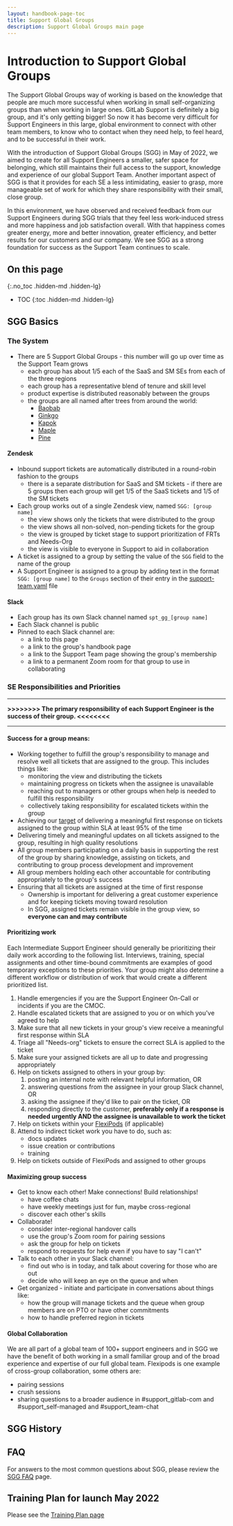```yaml
---
layout: handbook-page-toc
title: Support Global Groups
description: Support Global Groups main page
---
```


# Introduction to Support Global Groups

The Support Global Groups way of working is based on the knowledge that people are much
more successful when working in small self-organizing groups than when working in large ones.
GitLab Support is definitely a big group, and it's only getting bigger! So now
it has become very difficult for Support Engineers in this large, global
environment to connect with other team members, to know who to contact when
they need help, to feel heard, and to be successful in their work.

With the introduction of Support Global Groups (SGG) in May of 2022, we aimed
to create for all Support Engineers a smaller, safer space for belonging,
which still maintains their full access to the support, knowledge and
experience of our global Support Team. Another important aspect of SGG is that
it provides for each SE a less intimidating, easier to grasp, more manageable
set of work for which they share responsibility with their small, close group. 

In this environment, we have observed and received feedback from
our Support Engineers during SGG trials that they feel less
work-induced stress and more happiness and job satisfaction overall. With
that happiness comes greater energy, more and better innovation, greater
efficiency, and better results for our customers and our company. We see SGG
as a strong foundation for success as the Support Team continues to scale.


## On this page
{:.no_toc .hidden-md .hidden-lg}

- TOC
{:toc .hidden-md .hidden-lg}

## SGG Basics

### The System

- There are 5 Support Global Groups - this number will go up over time as the
  Support Team grows
  - each group has about 1/5 each of the SaaS and SM SEs from each of the three
    regions
  - each group has a representative blend of tenure and skill level
  - product expertise is distributed reasonably between the groups
  - the groups are all named after trees from around the world:
    - [Baobab](groups/baobab)
    - [Ginkgo](groups/ginkgo)
    - [Kapok](groups/kapok)
    - [Maple](groups/maple)
    - [Pine](groups/pine)

#### Zendesk

- Inbound support tickets are automatically distributed in a round-robin
  fashion to the groups
  - there is a separate distribution for SaaS and SM tickets - if there are 5
    groups then each group will get 1/5 of the SaaS tickets and 1/5 of the SM
    tickets
- Each group works out of a single Zendesk view, named `SGG: [group name]`
  - the view shows only the tickets that were distributed to the group
  - the view shows all non-solved, non-pending tickets for the group
  - the view is grouped by ticket stage to support prioritization of FRTs
    and Needs-Org
  - the view is visible to everyone in Support to aid in collaboration
- A ticket is assigned to a group by setting the value of the `SGG` field to
  the name of the group
- A Support Engineer is assigned to a group by adding text in the format
  `SGG: [group name]` to the `Groups` section of their entry in the
   [support-team.yaml](https://gitlab.com/gitlab-com/support/team/-/blob/master/data/support-team.yaml)
   file

#### Slack

- Each group has its own Slack channel named `spt_gg_[group name]`
- Each Slack channel is public
- Pinned to each Slack channel are:
  - a link to this page
  - a link to the group's handbook page
  - a link to the Support Team page showing the group's membership
  - a link to a permanent Zoom room for that group to use in collaborating

### SE Responsibilities and Priorities

---

**>>>>>>>> The primary responsibility of each Support Engineer is the success of their
group. <<<<<<<<**

---

#### Success for a group means:

- Working together to fulfill the group's responsibility to manage and resolve
  well all tickets that are assigned to the group. This includes things like:
  - monitoring the view and distributing the tickets
  - maintaining progress on tickets when the assignee is unavailable
  - reaching out to managers or other groups when help is needed to fulfill
    this responsibility
  - collectively taking responsibility for escalated tickets within the group
- Achieving our [target](https://about.gitlab.com/handbook/support/performance-indicators/#service-level-agreement-sla)
  of delivering a meaningful first response on tickets
  assigned to the group within SLA at least 95% of the time
- Delivering timely and meaningful updates on all tickets assigned to the
  group, resulting in high quality resolutions
- All group members participating on a daily basis in supporting the rest of
  the group by sharing knowledge, assisting on tickets, and contributing to
  group process development and improvement
- All group members holding each other accountable for contributing
  appropriately to the group's success
- Ensuring that all tickets are assigned at the time of first response
  - Ownership is important for delivering a great customer experience and
    for keeping tickets moving toward resolution
  - In SGG, assigned tickets remain visible in the group view, so **everyone
    can and may contribute**

#### Prioritizing work

Each Intermediate Support Engineer should generally be prioritizing their daily
work according to the following list. Interviews, training, special assignments
and other time-bound commitments are examples of good temporary exceptions to
these priorities. Your group might also determine a different workflow or
distribution of work that would create a different prioritized list. 

1. Handle emergencies if you are the Support Engineer On-Call or incidents if
   you are the CMOC.
1. Handle escalated tickets that are assigned to you or on which you've agreed
   to help
1. Make sure that all new tickets in your group's view receive a meaningful
   first response within SLA
1. Triage all "Needs-org" tickets to ensure the correct SLA is applied to the ticket
1. Make sure your assigned tickets are all up to date and progressing
   appropriately
1. Help on tickets assigned to others in your group by:
   1. posting an internal note with relevant helpful information, OR
   1. answering questions from the assignee in your group Slack channel, OR
   1. asking the assignee if they'd like to pair on the ticket, OR
   1. responding directly to the customer, **preferably only if a response
      is needed urgently AND the assignee is unavailable to work the ticket**
1. Help on tickets within your [FlexiPods](https://about.gitlab.com/handbook/support/workflows/working-with-pods.html) (if applicable)
1. Attend to indirect ticket work you have to do, such as:
   - docs updates
   - issue creation or contributions
   - training
1. Help on tickets outside of FlexiPods and assigned to other groups

#### Maximizing group success

- Get to know each other! Make connections! Build relationships!
  - have coffee chats
  - have weekly meetings just for fun, maybe cross-regional
  - discover each other's skills
- Collaborate!
  - consider inter-regional handover calls
  - use the group's Zoom room for pairing sessions
  - ask the group for help on tickets
  - respond to requests for help even if you have to say "I can't"
- Talk to each other in your Slack channel:
  - find out who is in today, and talk about covering for those who are out
  - decide who will keep an eye on the queue and when
- Get organized - initiate and participate in conversations about things like:
  - how the group will manage tickets and the queue when group members are 
    on PTO or have other commitments
  - how to handle preferred region in tickets

#### Global Collaboration

We are all part of a global team of 100+ support engineers and in
SGG we have the benefit of both working in a small familiar group
and of the broad experience and expertise of our full global team.
Flexipods is one example of cross-group collaboration, some others are:
- pairing sessions
- crush sessions
- sharing questions to a broader audience in #support_gitlab-com and
  #support_self-managed and #support_team-chat

## SGG History

## FAQ

For answers to the most common questions about SGG, please review the
[SGG FAQ](/handbook/support/support-global-groups/sgg-faq.html) page.

## Training Plan for launch May 2022

Please see the [Training Plan page](/handbook/support/support-global-groups/training-plan.html)